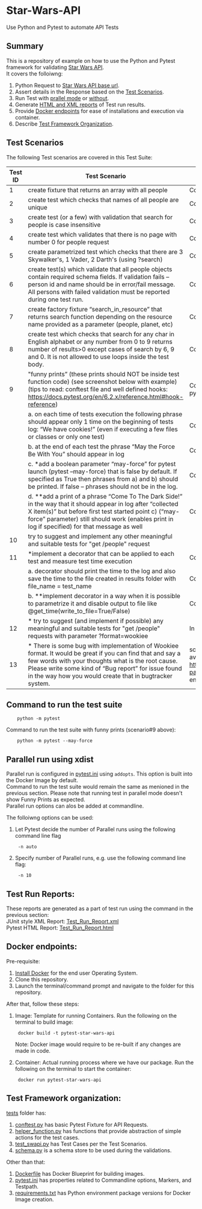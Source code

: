 # Star-Wars-API
Use Python and Pytest to automate API Tests

## Summary
This is a repository of example on how to use the Python and Pytest framework for validating [Star Wars API](https://swapi.py4e.com/documentation).  
It covers the folloiwng:  
1. Python Request to [Star Wars API base url](https://swapi.py4e.com/api/ ).
2. Assert details in the Response based on the [Test Scenarios](#test-scenarios).
3. Run Test with [prallel mode](#parallel-run-using-xdist) or [without](#command-to-run-the-test-suite).
4. Generate [HTML and XML reports](#test-run-reports) of Test run results.
5. Provide [Docker endpoints](#docker-endpoints) for ease of installations and execution via container.
6. Describe [Test Framework Organization](#test-framework-organization).


## Test Scenarios
The following Test scenarios are covered in this Test Suite:  

|__Test ID__|__Test Scenario__|__Status__|
|-----------|-----------|-----------|
|1|create fixture that returns an array with all people |Completed|
|2|create test which checks that names of all people are unique|Completed|
|3|create test (or a few) with validation that search for people is case insensitive|Completed|
|4|create test which validates that there is no page with number 0 for people request|Completed|
|5|create parametrized test which checks that there are 3 Skywalker's, 1 Vader, 2 Darth's (using ?search)|Completed|
|6|create test(s) which validate that all people objects contain required schema fields. If validation fails – person id and name should be in error/fail message. All persons with failed validation must be reported during one test run.|Completed|
|7|create factory fixture “search_in_resource” that returns search function depending on the resource name provided as a parameter (people, planet, etc)|Completed|
|8|create test which checks that search for any char in English alphabet or any number from 0 to 9 returns number of results>0 except cases of search by 6, 9 and 0. It is not allowed to use loops inside the test body.|Completed|
|9|"funny prints” (these prints should NOT be inside test function code) (see screenshot below with example) (tips to read: conftest file and well defined hooks: https://docs.pytest.org/en/6.2.x/reference.html#hook-reference)|Completed; command: 'python -m pytest --may-force'|
||a.	on each time of tests execution the following phrase should appear only 1 time on the beginning of tests log: “We have cookies!” (even if executing a few files or classes or only one test)|Completed|
||b.	at the end of each test the phrase “May the Force Be With You” should appear in log|Completed|
||c.	*add a boolean parameter “may-force” for pytest launch (pytest –may-force) that is false by default. If specified as True then phrases from a) and b) should be printed. If false – phrases should not be in the log.|Completed|
||d.	**add a print of a phrase “Come To The Dark Side!” in the way that it should appear in log after “collected X item(s)” but before first test started  point с) (“may-force” parameter) still should work (enables print in log if specified) for that message as well|Completed|
|10|try to suggest and implement any other meaningful and suitable tests for "get /people" request||
|11|*implement a decorator that can be applied to each test and measure test time execution|Completed|
||a.	decorator should print the time to the log and also save the time to the file created in results folder with file_name = test_name|Completed|
||b.	**implement decorator in a way when it is possible to parametrize it and disable output to file like @get_time(write_to_file=True/False)|Completed|
|12|* try to suggest (and implement if possible) any meaningful and suitable tests for "get /people" requests with parameter ?format=wookiee |In Progress|
|13|* There is some bug with implementation of Wookiee format. It would be great if you can find that and say a few words with your thoughts what is the root cause. Please write some kind of “Bug report” for issue found in the way how you would create that in bugtracker system.|schema in wookiee format is not available; https://swapi.py4e.com/api/people/?page=0/?format=wookiee returns english language errors|

## Command to run the test suite     
        
        python -m pytest 

Command to run the test suite with funny prints (scenario#9 above): 

        python -m pytest --may-force

## Parallel run using xdist

Parallel run is configured in [pytest.ini](/pytest.ini) using `addopts`. This option is built into the Docker Image by default.  
Command to run the test suite would remain the same as menioned in the previous section. Please note that running test in parallel mode doesn't show Funny Prints as expected.    
Parallel run options can alos be added at commandline.  

The folloiwng options can be used:  
1. Let Pytest decide the number of Parallel runs using the following command line flag  


        -n auto

2. Specify number of Parallel runs, e.g. use the following command line flag:  

        -n 10  

## Test Run Reports:
These reports are generated as a part of test run using the command in the previous section:  
JUnit style XML Report: [Test_Run_Report.xml](/Test_Run_Report.xml)  
Pytest HTML Report: [Test_Run_Report.html](/Test_Run_Report.html)  

## Docker endpoints:
Pre-requisite:
1. [Install Docker](https://www.docker.com/get-started/) for the end user Operating System.  
2. Clone this repository.  
3. Launch the terminal/command prompt and navigate to the folder for this repository.  

After that, follow these steps: 
1. Image: Template for running Containers. Run the following on the terminal to build image:  

        docker build -t pytest-star-wars-api
        
   Note: Docker image would require to be re-built if any changes are made in code.

2. Container: Actual running process where we have our package. Run the following on the terminal to start the container:  

        docker run pytest-star-wars-api


## Test Framework organization:
[tests](/tests) folder has:  
1. [conftest.py](/tests/conftest.py) has basic Pytest Fixture for API Requests.  
2. [helper_function.py](/tests/helper_function.py) has functions that provide abstraction of simple actions for the test cases.  
3. [test_swapi.py](/tests/test_swapi.py) has Test Cases per the Test Scenarios.
4. [schema.py](/tests/schema.py) is a schema store to be used during the validations.

Other than that: 
1. [Dockerfile](/Dockerfile) has Docker Blueprint for building images.
2. [pytest.ini](/pytest.ini) has properties related to Commandline options, Markers, and Testpath.
3. [requirements.txt](/requirements.txt) has Python environment package versions for Docker Image creation.
